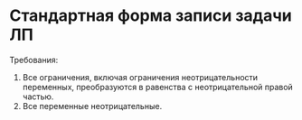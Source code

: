 # Стандартная форма записи задачи ЛП
Требования:
1. Все ограничения, включая ограничения неотрицательности переменных, преобразуются в равенства с неотрицательной правой частью.
1. Все переменные неотрицательные.
